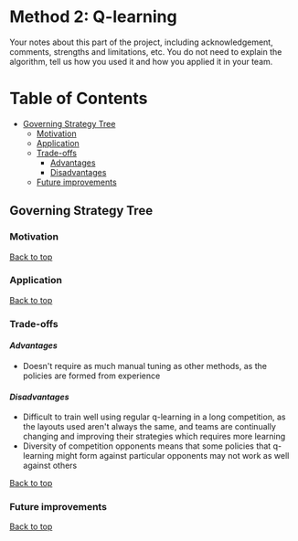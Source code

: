 # Method 2: Q-learning

Your notes about this part of the project, including acknowledgement, comments, strengths and limitations, etc. You do not need to explain the algorithm, tell us how you used it and how you applied it in your team.

# Table of Contents
- [Governing Strategy Tree](#governing-strategy-tree)
  * [Motivation](#motivation)
  * [Application](#application)
  * [Trade-offs](#trade-offs)     
     - [Advantages](#advantages)
     - [Disadvantages](#disadvantages)
  * [Future improvements](#future-improvements)

## Governing Strategy Tree  

### Motivation  


[Back to top](#table-of-contents)

### Application  

[Back to top](#table-of-contents)

### Trade-offs  

#### *Advantages*  
- Doesn't require as much manual tuning as other methods, as the policies are formed from experience

#### *Disadvantages*
- Difficult to train well using regular q-learning in a long competition, as the layouts used aren't always the same, and teams are continually changing and improving their strategies which requires more learning
- Diversity of competition opponents means that some policies that q-learning might form against particular opponents may not work as well against others

[Back to top](#table-of-contents)

### Future improvements  

[Back to top](#table-of-contents)
